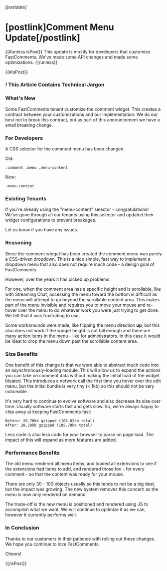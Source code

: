 ###### [postdate]
# [postlink]Comment Menu Update[/postlink]

{{#unless isPost}}
This update is mostly for developers that customize FastComments. We've made some API changes and made some optimizations.
{{/unless}}

{{#isPost}}

### <i class="circle">!</i> This Article Contains Technical Jargon

### What's New

Some FastComments tenant customize the comment widget. This creates a contract
between your customizations and our implementation. We do our best not to break this
contract, but as part of this announcement we have a small breaking change.

### For Developers

A CSS selector for the comment menu has been changed.

Old:

    .comment .menu .menu-content

New:

    .menu-content

### Existing Tenants

If you're already using the "menu-content" selector - congratulations! We've gone through all our
tenants using this selector and updated their widget configurations to prevent breakages.

Let us know if you have any issues.

### Reasoning

Since the comment widget has been created the comment menu was purely a CSS-driven dropdown. This
is a nice simple, fast way to implement a dropdown menu that also does not require much code - a design
goal of FastComments.

However, over the years it has picked up problems.

For one, when the comment area has a specific height and is scrollable, like with Streaming Chat,
accessing the menu toward the bottom is difficult as the menu will attempt to go beyond
the scrollable content area. This makes part of the menu invisible and requires you to
move your mouse and re-hover over the menu to do whatever work you were just trying to get done. We felt
that it was frustrating to use.

Some workarounds were made, like flipping the menu direction **up**,
but this also does not work if the widget height is not tall enough and there are many action
items in the menu - like for administrators. In this case it would be ideal to drop the menu down
past the scrollable content area.

### Size Benefits

One benefit of this change is that we were able to abstract much code into an asynchronously-loading
module. This will allow us to expand the actions you can take on comment data without making
the initial load of the widget bloated. This introduces a network call the first time you hover
over the edit menu, but the initial bundle is very tiny (< 1kb) so this should not be very noticeable.

It's very hard to continue to evolve software and also decrease its size over time. Usually software
starts fast and gets slow. So, we're always happy to chip away at keeping FastComments fast:

    Before: 28.76kb gzipped (108.02kb total)
    After: 28.39kb gzipped (105.79kb total)

Less code is also less code for your browser to parse on page load. The impact of this will expand as more features are added.

### Performance Benefits

The old menu rendered all menu items, and loaded all extensions to see if the extensions
had items to add, and rendered those too - for every comment - so that the content was ready for your mouse.

There are only 30 - 100 objects usually so this tends to not be a big deal, but the impact was growing. The new system removes this concern
as the menu is now only rendered on demand.

The trade-off is the new menu is positioned and rendered using JS to accomplish what we want. We will
continue to optimize it as we can, however it currently performs well.

### In Conclusion

Thanks to our customers in their patience with rolling out these changes. We hope you
continue to love FastComments.

Cheers!

{{/isPost}}

